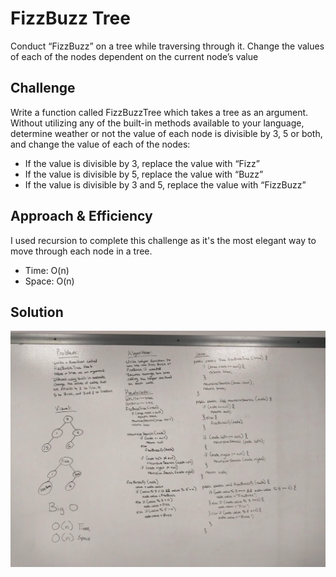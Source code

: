 # FizzBuzz Tree
Conduct “FizzBuzz” on a tree while traversing through it. Change the values of each of the nodes dependent on the current node’s value

## Challenge
Write a function called FizzBuzzTree which takes a tree as an argument.
Without utilizing any of the built-in methods available to your language, determine weather or not the value of each node is divisible by 3, 5 or both, and change the value of each of the nodes:
* If the value is divisible by 3, replace the value with “Fizz”
* If the value is divisible by 5, replace the value with “Buzz”
* If the value is divisible by 3 and 5, replace the value with “FizzBuzz”

## Approach & Efficiency
I used recursion to complete this challenge as it's the most elegant way to move through each node in a tree.
* Time: O(n)
* Space: O(n)

## Solution
![fizzBuzzTree](../assets/fizzbuzztree.jpg)
